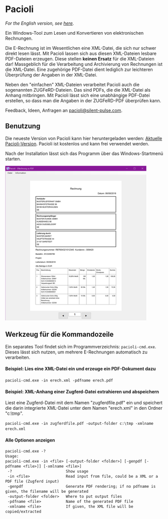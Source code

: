# Pacioli

_For the English version, see [here](README_en.md)._

Ein Windows-Tool zum Lesen und Konvertieren von elektronischen Rechnungen. 

Die E-Rechnung ist im Wesentlichen eine XML-Datei, die sich nur schwer direkt lesen lässt. Mit Pacioli lassen sich aus diesen XML-Dateien lesbare PDF-Dateien erzeugen. Diese stellen **keinen Ersatz** für die XML-Dateien dar! 
Massgeblich für die Verarbeitung und Archivierung von Rechnungen ist die XML-Datei. Eine zugehörige PDF-Datei dient lediglich zur leichteren Überprüfung der Angaben in der XML-Datei.

Neben den "einfachen" XML-Dateien verarbeitet Pacioli auch die sogenannten ZUGFeRD-Dateien. Das sind PDFs, die die XML-Datei als Anhang mitbringen. Mit Pacioli lässt sich eine unabhängige PDF-Datei erstellen, so dass man die 
Angaben in der ZUGFeRD-PDF überprüfen kann.

Feedback, Ideen, Anfragen an [pacioli@silent-pulse.com](mailto:pacioli@silent-pulse.com).

## Benutzung

Die neueste Version von Pacioli kann hier heruntergeladen werden: [Aktuelle Pacioli-Version](https://github.com/koozala/pacioli/releases/latest). Pacioli ist kostenlos und kann frei verwendet werden.

Nach der Installation lässt sich das Programm über das Windows-Startmenü starten.

<img src="https://github.com/koozala/pacioli/blob/main/doc/Pacioli_Screenshot_1.png" width="450">


## Werkzeug für die Kommandozeile

Ein separates Tool findet sich im Programmverzeichnis: `pacioli-cmd.exe`. Dieses lässt sich nutzen, um mehrere E-Rechnungen automatisch zu verarbeiten.

 
#### Beispiel: Lies eine XML-Datei ein und erzeuge ein PDF-Dokument dazu

`pacioli-cmd.exe -in erech.xml -pdfname erech.pdf`


#### Beispiel: XML-Anhang einer Zugferd-Datei extrahieren und abspeichern

Liest eine Zugferd-Datei mit dem Namen "zugferdfile.pdf" ein und speichert die darin integrierte XML-Datei unter dem Namen "erech.xml" in den Ordner "c:\tmp".

`pacioli-cmd.exe -in zugferdfile.pdf -output-folder c:\tmp -xmlname erech.xml`

#### Alle Optionen anzeigen

```
pacioli-cmd.exe -?
Usage:
pacioli-cmd.exe -in <file> [-output-folder <folder>] [-genpdf [-pdfname <file>]] [-xmlname <file>]
 -?                        Show usage
 -in <file>                Read input from file, could be a XML or a PDF file (Zugferd input)
 -genpdf                   Generate PDF rendering; if no pdfname is given, the filename will be generated
 -output-folder <folder>   Where to put output files
 -pdfname <file>           Name of the generated PDF file
 -xmlname <file>           If given, the XML file will be copied/extracted
```

